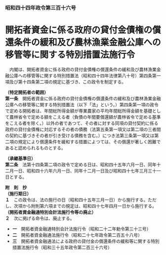 ### 昭和四十四年政令第三百十六号  
# 開拓者資金に係る政府の貸付金債権の償還条件の緩和及び農林漁業金融公庫への移管等に関する特別措置法施行令  
　内閣は、開拓者資金に係る政府の貸付金債権の償還条件の緩和及び農林漁業金融公庫への移管等に関する特別措置法（昭和四十四年法律第八十号）第四条第一項及び第十四条第二項の規定に基づき、この政令を制定する。  
  
**（特定開拓者の範囲）**  
**第一条**　開拓者資金に係る政府の貸付金債権の償還条件の緩和及び農林漁業金融公庫への移管等に関する特別措置法（以下「法」という。）第四条第一項の政令で定める開拓者は、年間総所得金額が専業農家の平均年間総所得金額を基礎として農林省令で定める額をこえる者（負債の年間要償還額が農林省令で定める基準をこえる者を除く。）以外の者であつて、その者に対する同項の貸付契約に係る政府の貸付金債権に対応するその者の債務（法第五条第一項又は第二項の三者間の契約に基づきその者が引き受ける債務を含む。）につき法第三条第一項又は第二項の規定により償還条件を緩和する措置によつては、その償還が著しく困難であると認められるものとする。  
  
**（承継基準日）**  
**第二条**　法第十四条第二項の政令で定める日は、昭和四十五年六月一日、同年十二月一日、昭和四十六年六月一日、同年十二月一日及び昭和四十七年三月三十一日とする。  
  
**附　則　抄**  
**（施行期日）**  
**１**　この政令は、法の施行の日（昭和四十五年三月一日）から施行する。ただし、次項から附則第六項までの規定は、昭和四十七年四月一日から施行する。  
**（開拓者資金融通特別会計法施行令等の廃止）**  
**２**　次に掲げる命令は、廃止する。  
* **一**　開拓者資金融通特別会計法施行令（昭和二十二年勅令第三十三号）  
* **二**　開拓者資金融通法施行令（昭和二十七年政令第二百五十八号）  
* **三**　開拓者資金融通法による政府の貸付金の償還条件の緩和等に関する特別措置法施行令（昭和三十五年政令第二百三十六号）  
  

